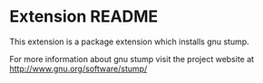 # Extension README

This extension is a package extension which installs gnu stump.

For more information about gnu stump visit the project website at
http://www.gnu.org/software/stump/

